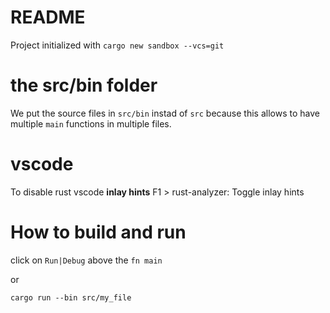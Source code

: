 # README

Project initialized with `cargo new sandbox --vcs=git`

# the src/bin folder

We put the source files in `src/bin` instad of `src` because this allows to have multiple `main` functions in multiple files.

# vscode

To disable rust vscode **inlay hints**
F1 > rust-analyzer: Toggle inlay hints

# How to build and run

click on `Run|Debug` above the `fn main`

or 

```
cargo run --bin src/my_file
```

